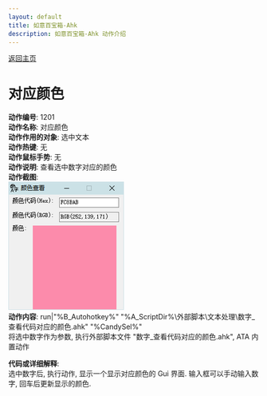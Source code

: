 ```yaml
---
layout: default
title: 如意百宝箱-Ahk
description: 如意百宝箱-Ahk 动作介绍
---
```

<link rel="stylesheet" href="../actions/css/atom-one-light.min.css">
<script src="../actions/js/highlight.min.js"></script>
<script>hljs.highlightAll();</script>

[返回主页](../index.md)

# [](#header-2) 对应颜色

**动作编号**: 1201  
**动作名称**: 对应颜色  
**动作作用的对象**: 选中文本  
**动作热键**: 无  
**动作鼠标手势**: 无  
**动作说明**: 查看选中数字对应的颜色  
**动作截图**:  
  ![对应颜色](img1/1201.png)   
**动作内容**: run|"%B_Autohotkey%" "%A_ScriptDir%\外部脚本\文本处理\数字_查看代码对应的颜色.ahk" "%CandySel%"  
将选中数字作为参数, 执行外部脚本文件 "数字_查看代码对应的颜色.ahk", ATA 内置动作  

**代码或详细解释**:  
选中数字后, 执行动作, 显示一个显示对应颜色的 Gui 界面.  输入框可以手动输入数字, 回车后更新显示的颜色.